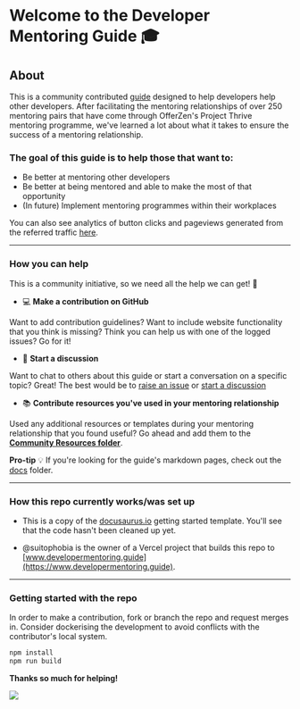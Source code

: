 # Welcome to the Developer Mentoring Guide 🎓

## About

This is a community contributed [guide](https://www.developermentoring.guide) designed to help developers help other developers. After facilitating the mentoring relationships of over 250 mentoring pairs that have come through OfferZen's Project Thrive mentoring programme, we've learned a lot about what it takes to ensure the success of a mentoring relationship.

### The goal of this guide is to help those that want to:

* Be better at mentoring other developers
* Be better at being mentored and able to make the most of that opportunity
* (In future) Implement mentoring programmes within their workplaces

You can also see analytics of button clicks and pageviews generated from the referred traffic [here](https://docs.google.com/spreadsheets/d/e/2PACX-1vRsoBQkRdV_ykyLXLywvPgJvUxDzx2wFwzAp-lrve9-FqkVwJcfWWSaXxo0CV_Hjg1igXZ08YNJAb8c/pubhtml?gid=197071965&single=true).

***

### How you can help

This is a community initiative, so we need all the help we can get! :pray:

* :computer: **Make a contribution on GitHub**

Want to add contribution guidelines? Want to include website functionality that you think is missing? Think you can help us with one of the logged issues? Go for it!

* :speech_balloon: **Start a discussion**

Want to chat to others about this guide or start a conversation on a specific topic? Great! The best would be to [raise an issue](https://github.com/OfferZen-Community/developer-mentoring/issues) or [start a discussion](https://github.com/OfferZen-Community/developer-mentoring/discussions)

* :books: **Contribute resources you've used in your mentoring relationship**

Used any additional resources or templates during your mentoring relationship that you found useful? Go ahead and add them to the [**Community Resources folder**](docs/community-resources).

**Pro-tip** :bulb: If you're looking for the guide's markdown pages, check out the [docs](/docs) folder.

***

### How this repo currently works/was set up

* This is a copy of the [docusaurus.io](https://www.docusaurus.io) getting started template. You'll see that the code hasn't been cleaned up yet.

* @suitophobia is the owner of a Vercel project that builds this repo to [www.developermentoring.guide](https://www.developermentoring.guide).

***

### Getting started with the repo

In order to make a contribution, fork or branch the repo and request merges in.
Consider dockerising the development to avoid conflicts with the contributor's local system.

```javascript
npm install
npm run build
```

**Thanks so much for helping!**

<a href="https://github.com/OfferZen-Community/developer-mentoring/dino-referrer/contributors">
  <img src="https://contrib.rocks/image?repo=OfferZen-Community/dino-referrer" />
</a>

